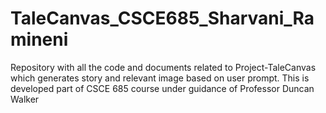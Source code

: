 # TaleCanvas_CSCE685_Sharvani_Ramineni
Repository with all the code and documents related to Project-TaleCanvas which generates story and relevant image based on user prompt. This is developed part of CSCE 685 course under guidance of Professor Duncan Walker
